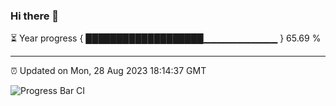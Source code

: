 ### Hi there 👋

⏳ Year progress { ███████████████████▁▁▁▁▁▁▁▁▁▁▁ } 65.69 %

---

⏰ Updated on Mon, 28 Aug 2023 18:14:37 GMT

![Progress Bar CI](https://github.com/liununu/liununu/workflows/Progress%20Bar%20CI/badge.svg)
